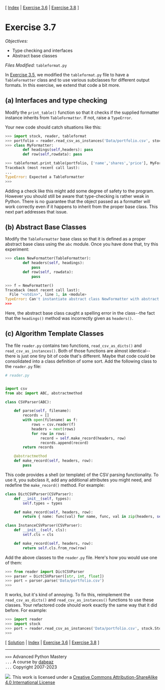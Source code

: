 \[ [Index](index.md) | [Exercise 3.6](ex3_6.md) | [Exercise 3.8](ex3_8.md) \]

# Exercise 3.7

*Objectives:*

- Type checking and interfaces
- Abstract base classes

*Files Modified:* `tableformat.py`

In [Exercise 3.5](ex3_5.md), we modified the `tableformat.py` file to have a `TableFormatter`
class and to use various subclasses for different output formats.  In this exercise, we extend that
code a bit more.

## (a) Interfaces and type checking

Modify the `print_table()` function  so that it checks if the
supplied formatter instance inherits from `TableFormatter`.  If
not, raise a `TypeError`.

Your new code should catch situations like this:

```python
>>> import stock, reader, tableformat
>>> portfolio = reader.read_csv_as_instances('Data/portfolio.csv', stock.Stock)
>>> class MyFormatter:
        def headings(self,headers): pass
        def row(self,rowdata): pass

>>> tableformat.print_table(portfolio, ['name','shares','price'], MyFormatter())
Traceback (most recent call last):
...
TypeError: Expected a TableFormatter
>>> 
```

Adding a check like this might add some degree of safety to the program.   However you should
still be aware that type-checking is rather weak in Python.  There is no guarantee that the
object passed as a formatter will work correctly even if it happens to inherit from the
proper base class.  This next part addresses that issue.

## (b) Abstract Base Classes

Modify the `TableFormatter` base class so that it is defined as a proper
abstract base class using the `abc` module.   Once you have done that, try
this experiment:

```python
>>> class NewFormatter(TableFormatter):
        def headers(self, headings):
            pass
        def row(self, rowdata):
            pass

>>> f = NewFormatter()
Traceback (most recent call last):
  File "<stdin>", line 1, in <module>
TypeError: Can't instantiate abstract class NewFormatter with abstract methods headings
>>> 
```

Here, the abstract base class caught a spelling error in the class--the fact that
the `headings()` method was incorrectly given as `headers()`.

## (c) Algorithm Template Classes

The file `reader.py` contains two functions, `read_csv_as_dicts()` and `read_csv_as_instances()`.
Both of those functions are almost identical--there is just one tiny bit of code that's
different.  Maybe that code could be consolidated into a class definition of some sort.
Add the following class to the `reader.py` file:

```python
# reader.py


import csv
from abc import ABC, abstractmethod

class CSVParser(ABC):

    def parse(self, filename):
        records = []
        with open(filename) as f:
            rows = csv.reader(f)
            headers = next(rows)
            for row in rows:
                record = self.make_record(headers, row)
                records.append(record)
        return records

    @abstractmethod
    def make_record(self, headers, row):
        pass
```

This code provides a shell (or template) of the CSV parsing functionality.   To use it, you subclass it, add
any additional attributes you might need, and redefine the `make_record()` method. For example:

```python
class DictCSVParser(CSVParser):
    def __init__(self, types):
        self.types = types

    def make_record(self, headers, row):
        return { name: func(val) for name, func, val in zip(headers, self.types, row) }

class InstanceCSVParser(CSVParser):
    def __init__(self, cls):
        self.cls = cls

    def make_record(self, headers, row):
        return self.cls.from_row(row)
```

Add the above classes to the `reader.py` file.  Here's how you would use one of them:

```python
>>> from reader import DictCSVParser
>>> parser = DictCSVParser([str, int, float])
>>> port = parser.parse('Data/portfolio.csv')
>>>
```

It works, but it's kind of annoying.  To fix this, reimplement the `read_csv_as_dicts()` and
`read_csv_as_instances()` functions to use these classes.   Your refactored code should work
exactly the same way that it did before.  For example:

```python
>>> import reader
>>> import stock
>>> port = reader.read_csv_as_instances('Data/portfolio.csv', stock.Stock)
>>>
```

\[ [Solution](soln3_7.md) | [Index](index.md) | [Exercise 3.6](ex3_6.md) | [Exercise 3.8](ex3_8.md) \]

----
`>>>` Advanced Python Mastery  
`...` A course by [dabeaz](https://www.dabeaz.com)  
`...` Copyright 2007-2023  

![](https://i.creativecommons.org/l/by-sa/4.0/88x31.png). This work is licensed under a [Creative Commons Attribution-ShareAlike 4.0 International License](http://creativecommons.org/licenses/by-sa/4.0/)
